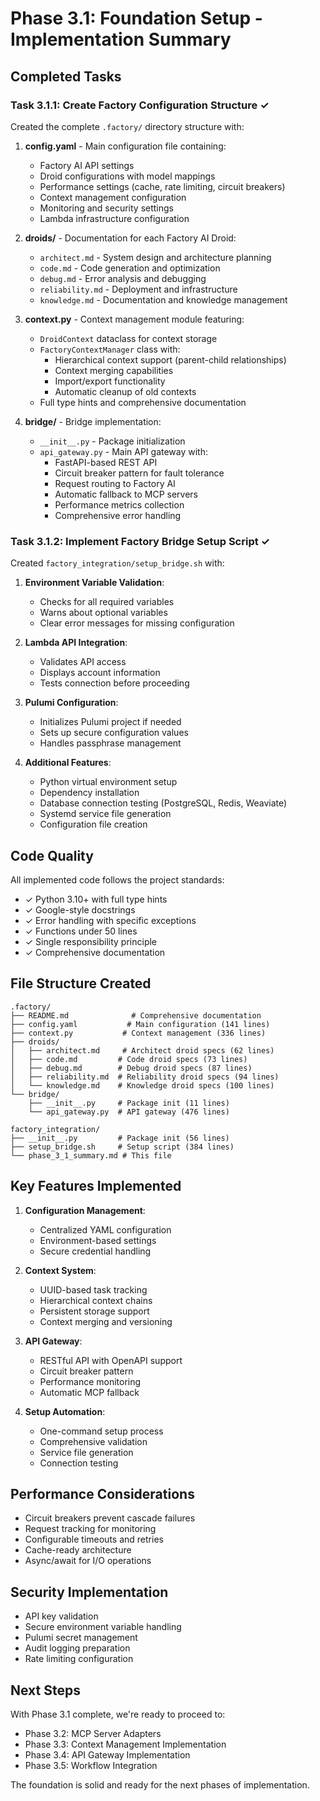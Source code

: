 # Phase 3.1: Foundation Setup - Implementation Summary

## Completed Tasks

### Task 3.1.1: Create Factory Configuration Structure ✓

Created the complete `.factory/` directory structure with:

1. **config.yaml** - Main configuration file containing:
   - Factory AI API settings
   - Droid configurations with model mappings
   - Performance settings (cache, rate limiting, circuit breakers)
   - Context management configuration
   - Monitoring and security settings
   - Lambda infrastructure configuration

2. **droids/** - Documentation for each Factory AI Droid:
   - `architect.md` - System design and architecture planning
   - `code.md` - Code generation and optimization
   - `debug.md` - Error analysis and debugging
   - `reliability.md` - Deployment and infrastructure
   - `knowledge.md` - Documentation and knowledge management

3. **context.py** - Context management module featuring:
   - `DroidContext` dataclass for context storage
   - `FactoryContextManager` class with:
     - Hierarchical context support (parent-child relationships)
     - Context merging capabilities
     - Import/export functionality
     - Automatic cleanup of old contexts
   - Full type hints and comprehensive documentation

4. **bridge/** - Bridge implementation:
   - `__init__.py` - Package initialization
   - `api_gateway.py` - Main API gateway with:
     - FastAPI-based REST API
     - Circuit breaker pattern for fault tolerance
     - Request routing to Factory AI
     - Automatic fallback to MCP servers
     - Performance metrics collection
     - Comprehensive error handling

### Task 3.1.2: Implement Factory Bridge Setup Script ✓

Created `factory_integration/setup_bridge.sh` with:

1. **Environment Variable Validation**:
   - Checks for all required variables
   - Warns about optional variables
   - Clear error messages for missing configuration

2. **Lambda API Integration**:
   - Validates API access
   - Displays account information
   - Tests connection before proceeding

3. **Pulumi Configuration**:
   - Initializes Pulumi project if needed
   - Sets up secure configuration values
   - Handles passphrase management

4. **Additional Features**:
   - Python virtual environment setup
   - Dependency installation
   - Database connection testing (PostgreSQL, Redis, Weaviate)
   - Systemd service file generation
   - Configuration file creation

## Code Quality

All implemented code follows the project standards:
- ✓ Python 3.10+ with full type hints
- ✓ Google-style docstrings
- ✓ Error handling with specific exceptions
- ✓ Functions under 50 lines
- ✓ Single responsibility principle
- ✓ Comprehensive documentation

## File Structure Created

```
.factory/
├── README.md              # Comprehensive documentation
├── config.yaml           # Main configuration (141 lines)
├── context.py           # Context management (336 lines)
├── droids/
│   ├── architect.md     # Architect droid specs (62 lines)
│   ├── code.md         # Code droid specs (73 lines)
│   ├── debug.md        # Debug droid specs (87 lines)
│   ├── reliability.md  # Reliability droid specs (94 lines)
│   └── knowledge.md    # Knowledge droid specs (100 lines)
└── bridge/
    ├── __init__.py     # Package init (11 lines)
    └── api_gateway.py  # API gateway (476 lines)

factory_integration/
├── __init__.py         # Package init (56 lines)
├── setup_bridge.sh     # Setup script (384 lines)
└── phase_3_1_summary.md # This file
```

## Key Features Implemented

1. **Configuration Management**:
   - Centralized YAML configuration
   - Environment-based settings
   - Secure credential handling

2. **Context System**:
   - UUID-based task tracking
   - Hierarchical context chains
   - Persistent storage support
   - Context merging and versioning

3. **API Gateway**:
   - RESTful API with OpenAPI support
   - Circuit breaker pattern
   - Performance monitoring
   - Automatic MCP fallback

4. **Setup Automation**:
   - One-command setup process
   - Comprehensive validation
   - Service file generation
   - Connection testing

## Performance Considerations

- Circuit breakers prevent cascade failures
- Request tracking for monitoring
- Configurable timeouts and retries
- Cache-ready architecture
- Async/await for I/O operations

## Security Implementation

- API key validation
- Secure environment variable handling
- Pulumi secret management
- Audit logging preparation
- Rate limiting configuration

## Next Steps

With Phase 3.1 complete, we're ready to proceed to:
- Phase 3.2: MCP Server Adapters
- Phase 3.3: Context Management Implementation
- Phase 3.4: API Gateway Implementation
- Phase 3.5: Workflow Integration

The foundation is solid and ready for the next phases of implementation.